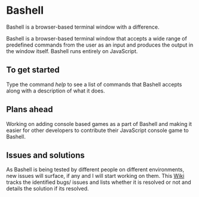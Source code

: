 # Bashell
Bashell is a browser-based terminal window with a difference.

Bashell is a browser-based terminal window that accepts a wide range of predefined commands from the user as an input and produces the output in the window itself.
Bashell runs entirely on JavaScript. 

## To get started

Type the command *help* to see a list of commands that Bashell accepts along with a description of what it does.

## Plans ahead

Working on adding console based games as a part of Bashell and making it easier for other developers to contribute their JavaScript
console game to Bashell.

## Issues and solutions

As Bashell is being tested by different people on different environments, new issues will surface, if any and I will start working
on them. This [Wiki](https://github.com/ClydeDz/Bashell/wiki/Issues-and-solutions) tracks the identified bugs/ issues and lists whether it is resolved or not
and details the solution if its resolved.
